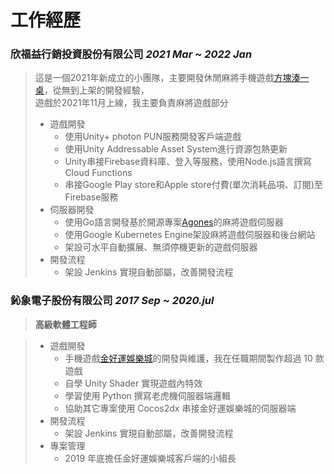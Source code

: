 # 工作經歷

### **欣福益行銷投資股份有限公司** *2021 Mar ~ 2022 Jan*
> 這是一個2021年新成立的小團隊，主要開發休閒麻將手機遊戲[方塊湊一桌](https://www.facebook.com/CubeMahjong/)，從無到上架的開發經驗，<br/>
遊戲於2021年11月上線，我主要負責麻將遊戲部分
> - 遊戲開發
>   - 使用Unity+ photon PUN服務開發客戶端遊戲
>   - 使用Unity Addressable Asset System進行資源包熱更新
>   - Unity串接Firebase資料庫、登入等服務，使用Node.js語言撰寫Cloud Functions
>   - 串接Google Play store和Apple store付費(單次消耗品項、訂閱)至Firebase服務
> - 伺服器開發
>   - 使用Go語言開發基於開源專案[Agones](https://agones.dev/site/)的麻將遊戲伺服器
>   - 使用Google Kubernetes Engine架設麻將遊戲伺服器和後台網站
>   - 架設可水平自動擴展、無須停機更新的遊戲伺服器
> - 開發流程
>   - 架設 Jenkins 實現自動部屬，改善開發流程

### **鈊象電子股份有限公司**  *2017 Sep ~ 2020.jul*
> **高級軟體工程師**

> - 遊戲開發
>   - 手機遊戲[金好運娛樂城](https://www.goodluck777.com/)的開發與維護，我在任職期間製作超過 10 款遊戲
>   - 自學 Unity Shader 實現遊戲內特效
>   - 學習使用 Python 撰寫老虎機伺服器端邏輯
>   - 協助其它專案使用 Cocos2dx 串接金好運娛樂城的伺服器端
> - 開發流程
>   - 架設 Jenkins 實現自動部屬，改善開發流程
> - 專案管理
>   - 2019 年底擔任金好運娛樂城客戶端的小組長

